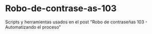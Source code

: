 # Robo-de-contrase-as-103
Scripts y herramientas usados en el post "Robo de contraseñas 103 - Automatizando el proceso"
